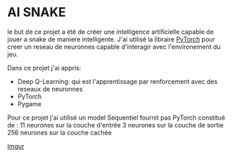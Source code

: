 # AI SNAKE

le but de ce projet a été de créer une intelligence artificielle capable de jouer a snake de maniere intelligente.
J'ai utilisé la libraire [PyTorch](https://pytorch.org/) pour creer un reseau de neuronnes capable d'interagir
avec l'environement du jeu.

Dans ce projet j'ai appris:

* Deep Q-Learning: qui est l'apprentissage par renforcement avec des reseaux de neuronnes
* PyTorch
* Pygame

Pour ce projet j'ai utilisé un model Sequentiel fournit pas PyTorch constitué de :
11 neurones sur la couche d'entrée
3 neurones sur la couche de sortie 
256 neurones sur la couche cachée

[Imgur](https://i.imgur.com/IEKftHY.mp4)



